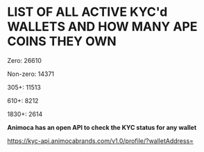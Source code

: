 # LIST OF ALL ACTIVE KYC'd WALLETS AND HOW MANY APE COINS THEY OWN

Zero: 26610

Non-zero: 14371

305+: 11513

610+: 8212

1830+: 2614

**Animoca has an open API to check the KYC status for any wallet**

https://kyc-api.animocabrands.com/v1.0/profile/?walletAddress=